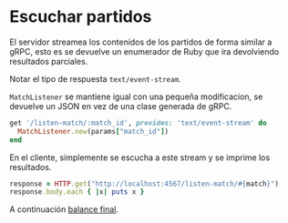 # Escuchar partidos

El servidor streamea los contenidos de los partidos de forma similar a gRPC, esto es se devuelve un enumerador de Ruby que ira devolviendo resultados parciales.

Notar el tipo de respuesta `text/event-stream`.

`MatchListener` se mantiene igual con una pequeña modificacion, se devuelve un JSON en vez de una clase generada de gRPC.

```ruby
get '/listen-match/:match_id', provides: 'text/event-stream' do
  MatchListener.new(params["match_id"])
end
```

En el cliente, simplemente se escucha a este stream y se imprime los resultados.
```ruby
response = HTTP.get("http://localhost:4567/listen-match/#{match}")
response.body.each { |x| puts x }
```

A continuación [balance final](../balance.md).